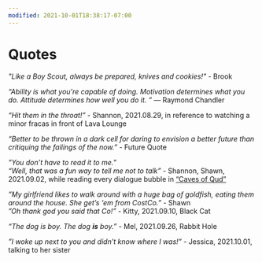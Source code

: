 ```yaml
---
modified: 2021-10-01T18:38:17-07:00
---
```


# Quotes

_"Like a Boy Scout, always be prepared, knives and cookies!"_ - Brook

_“Ability is what you're capable of doing. Motivation determines what you do. Attitude determines how well you do it. ”_
― Raymond Chandler

_“Hit them in the throat!”_ - Shannon, 2021.08.29, in reference to watching a minor fracas in front of Lava Lounge

_“Better to be thrown in a dark cell for daring to envision a better future than critiquing the failings of the now.”_ - Future Quote

_”You don’t have to read it to me.”_
<br/>
_“Well, that was a fun way to tell me not to talk”_ - Shannon, Shawn, 2021.09.02, while reading every dialogue bubble in [“Caves of Qud”](https://www.cavesofqud.com/)

_”My girlfriend likes to walk around with a huge bag of goldfish, eating them around the house. She get’s ‘em from CostCo.”_ - Shawn
<br/>
_”Oh thank god you said that Co!”_ - Kitty, 2021.09.10, Black Cat

_“The dog is boy. The dog **is** boy.”_ - Mel, 2021.09.26, Rabbit Hole

_”I woke up next to you and didn’t know where I was!”_ - Jessica, 2021.10.01, talking to her sister
